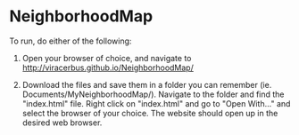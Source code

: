 # NeighborhoodMap

To run, do either of the following:
1.	Open your browser of choice, and navigate to http://viracerbus.github.io/NeighborhoodMap/

2.	Download the files and save them in a folder you can remember (ie. Documents/MyNeighborhoodMap/).
	Navigate to the folder and find the "index.html" file.
	Right click on "index.html" and go to "Open With..." and select the browser of your choice.
	The website should open up in the desired web browser.